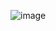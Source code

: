 ![image](https://github.com/TatianaResend/SPIF-A_v2/assets/101273005/bca29a84-639b-4708-a2fa-dc1d9802d849)
